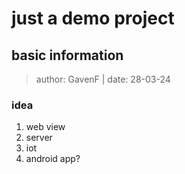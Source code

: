 # just a demo project

## basic information

> author: GavenF | date: 28-03-24

### idea

1. web view
1. server
1. iot
1. android app?

